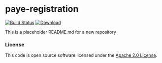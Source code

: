 
# paye-registration

[![Build Status](https://travis-ci.org/hmrc/paye-registration.svg?branch=master)](https://travis-ci.org/hmrc/paye-registration) [ ![Download](https://api.bintray.com/packages/hmrc/releases/paye-registration/images/download.svg) ](https://bintray.com/hmrc/releases/paye-registration/_latestVersion)

This is a placeholder README.md for a new repository

### License

This code is open source software licensed under the [Apache 2.0 License]("http://www.apache.org/licenses/LICENSE-2.0.html").
    